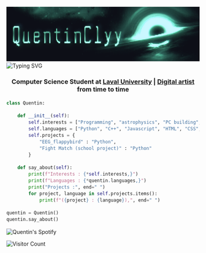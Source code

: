 ![img](https://github.com/QuentinClyy/QuentinClyy/blob/main/assets/QuentinClyy.png)  
![Typing SVG](https://readme-typing-svg.demolab.com?font=Share+Tech+Mono&size=80&pause=700&color=20FF91&center=true&width=1906&height=150&lines=echo+%27Hi%2C+my+name+is+Quentin%27;echo+%27Welcome+to+my+GitHub%27)  

<h3 align=center>
  <p>Computer Science Student at <a href="https://www.ulaval.ca">Laval University</a> |  <a href=https://www.instagram.com/quentinsshit/>Digital artist</a> from time to time</p>
</h3>
  
```python
class Quentin:

    def __init__(self):
        self.interests = ["Programming", "astrophysics", "PC building", "Digital Art", "Video Games"]
        self.languages = ["Python", "C++", "Javascript", "HTML", "CSS", "MySQL"]
        self.projects = {
            "EEG_flappybird" : "Python",
            "Fight Match (school project)" : "Python"
        }
    
    def say_about(self):
        print(f"Interests : {*self.interests,}")
        print(f"Languages : {*quentin.languages,}")
        print("Projects :", end=" ")
        for project, language in self.projects.items():
            print(f"({project} : {language}),", end=" ")

quentin = Quentin()
quentin.say_about()
```
<td align="center" width="35%">
  <picture>
   <source media="(prefers-color-scheme: dark)" srcset="https://spotify-github-profile.vercel.app/api/view?uid=cpac5km4w2f2us15fksrxncas&cover_image=true&theme=default&show_offline=false&background_color=121212&interchange=false&bar_color_cover=true](https://spotify-github-profile.kittinanx.com/api/view?uid=awyeahhhh&cover_image=true&theme=novatorem&show_offline=false&background_color=121212&interchange=false&bar_color=36dd87&bar_color_cover=false)">
   <img align="center" src="https://spotify-github-profile.vercel.app/api/view?uid=cpac5km4w2f2us15fksrxncas&cover_image=true&theme=default&show_offline=false&background_color='ffffff'&interchange=false&bar_color_cover=true](https://spotify-github-profile.kittinanx.com/api/view?uid=awyeahhhh&cover_image=true&theme=novatorem&show_offline=false&background_color=121212&interchange=false&bar_color=36dd87&bar_color_cover=false)" alt="Quentin's Spotify"/>
  </div>
 </td>

![Visitor Count](https://profile-counter.glitch.me/QuentinClyy/count.svg)  
